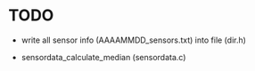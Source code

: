 # TODO

* write all sensor info (AAAAMMDD_sensors.txt) into file (dir.h)

* sensordata_calculate_median (sensordata.c)
